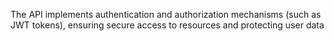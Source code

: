 The API implements authentication and authorization mechanisms (such as JWT tokens), ensuring secure access to resources and protecting user data